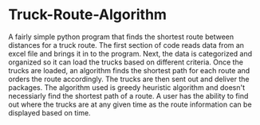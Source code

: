# Truck-Route-Algorithm
A fairly simple python program that finds the shortest route between distances for a truck route.
The first section of code reads data from an excel file and brings it in to the program. Next, the 
data is categorized and organized so it can load the trucks based on different criteria. Once the
trucks are loaded, an algorithm finds the shortest path for each route and orders the route accordingly.
The trucks are then sent out and deliver the packages. The algorithm used is greedy heuristic algorithm 
and doesn't necessiarly find the shortest path of a route. A user has the ability to find out where
the trucks are at any given time as the route information can be displayed based on time.
